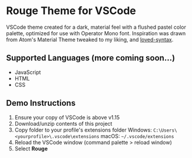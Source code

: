 # Rouge Theme for VSCode
VSCode theme created for a dark, material feel with a flushed pastel color palette, optimized for use with Operator Mono font. Inspiration was drawn from Atom's Material Theme tweaked to my liking, and [loved-syntax](https://github.com/DanielPintilei/atom-loved-syntax).

## Supported Languages (more coming soon...)
- JavaScript
- HTML
- CSS

## Demo Instructions
1. Ensure your copy of VSCode is above v1.15
2. Download/unzip contents of this project
3. Copy folder to your profile's extensions folder
    Windows:  `C:\Users\<yourprofile>\.vscode\extensions`
    macOS:    `~/.vscode/extensions`
4. Reload the VSCode window (command palette > reload window)
5. Select **Rouge**
